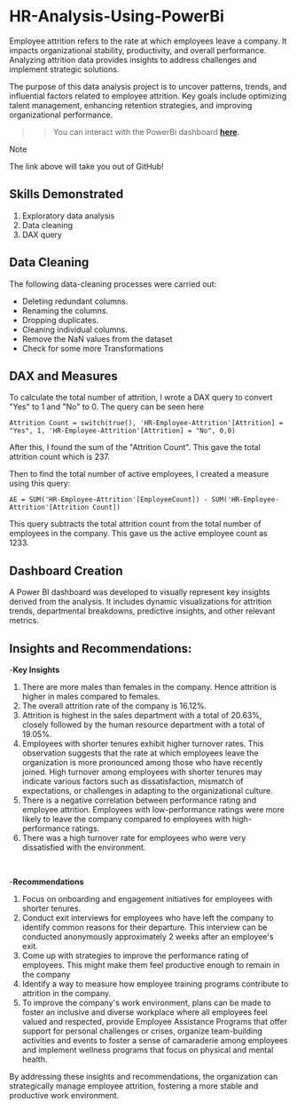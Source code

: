 # HR-Analysis-Using-PowerBi

Employee attrition refers to the rate at which employees leave a company. It impacts organizational stability, productivity, and overall performance. Analyzing attrition data provides insights to address challenges and implement strategic solutions.

The purpose of this data analysis project is to uncover patterns, trends, and influential factors related to employee attrition. Key goals include optimizing talent management, enhancing retention strategies, and improving organizational performance.

>> You can interact with the PowerBi dashboard **[here](https://www.novypro.com/project/hr-employee-attrition-visualization).**

> [!NOTE]
> The link above will take you out of GitHub!

## Skills Demonstrated
1. Exploratory data analysis
2. Data cleaning
3. DAX  query


## Data Cleaning
The following data-cleaning processes were carried out:

- Deleting redundant columns.
- Renaming the columns.
- Dropping duplicates.
- Cleaning individual columns.
- Remove the NaN values from the dataset
- Check for some more Transformations


## DAX and Measures
To calculate the total number of attrition, I wrote a DAX query to convert "Yes" to 1 and "No" to 0. The query can be seen here
```
Attrition Count = switch(true(), 'HR-Employee-Attrition'[Attrition] = "Yes", 1, 'HR-Employee-Attrition'[Attrition] = "No", 0,0)
```
After this, I found the sum of the "Attrition Count". This gave the total attrition count which is 237.

Then to find the total number of active employees, I created a measure using this query:
```
AE = SUM('HR-Employee-Attrition'[EmployeeCount]) - SUM('HR-Employee-Attrition'[Attrition Count])
```
This query subtracts the total attrition count from the total number of employees in the company. This gave us the active employee count as 1233.


## Dashboard Creation
A Power BI dashboard was developed to visually represent key insights derived from the analysis. It includes dynamic visualizations for attrition trends, departmental breakdowns, predictive insights, and other relevant metrics.

##  Insights and Recommendations:
   -**Key Insights**
1. There are more males than females in the company. Hence attrition is higher in males compared to females.
2. The overall attrition rate of the company is 16.12%.
3. Attrition is highest in the sales department with a total of 20.63%, closely followed by the human resource department with a total of 19.05%.
4. Employees with shorter tenures exhibit higher turnover rates. This observation suggests that the rate at which employees leave the organization is more pronounced among those who have recently joined. High turnover among employees with shorter tenures may indicate various factors such as dissatisfaction, mismatch of expectations, or challenges in adapting to the organizational culture.
5. There is a negative correlation between performance rating and employee attrition. Employees with low-performance ratings were more likely to leave the company compared to employees with high-performance ratings.
6. There was a high turnover rate for employees who were very dissatisfied with the environment.

<br>

   -**Recommendations**
1. Focus on onboarding and engagement initiatives for employees with shorter tenures.
2. Conduct exit interviews for employees who have left the company to identify common reasons for their departure. This interview can be conducted anonymously approximately 2 weeks after an employee's exit.
3. Come up with strategies to improve the performance rating of employees. This might make them feel productive enough to remain in the company
4. Identify a way to measure how employee training programs contribute to attrition in the company.
5. To improve the company's work environment, plans can be made to foster an inclusive and diverse workplace where all employees feel valued and respected, provide Employee Assistance Programs that offer support for personal challenges or crises, organize team-building activities and events to foster a sense of camaraderie among employees and implement wellness programs that focus on physical and mental health.

By addressing these insights and recommendations, the organization can strategically manage employee attrition, fostering a more stable and productive work environment.





